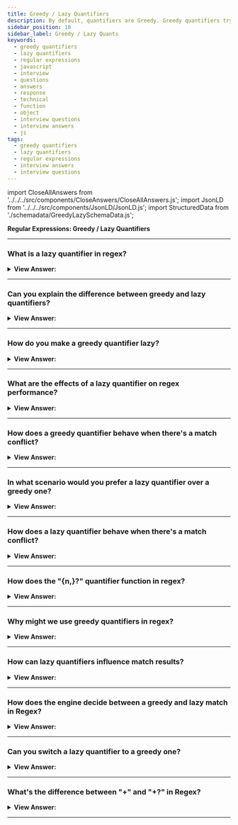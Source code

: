 ```yaml
---
title: Greedy / Lazy Quantifiers
description: By default, quantifiers are Greedy. Greedy quantifiers try to match the longest text that matches given pattern. Regular Expressions Interview Questions
sidebar_position: 10
sidebar_label: Greedy / Lazy Quants
keywords:
  - greedy quantifiers
  - lazy quantifiers
  - regular expressions
  - javascript
  - interview
  - questions
  - answers
  - response
  - technical
  - function
  - object
  - interview questions
  - interview answers
  - js
tags:
  - greedy quantifiers
  - lazy quantifiers
  - regular expressions
  - interview answers
  - interview questions
---
```


import CloseAllAnswers from '../../../src/components/CloseAnswers/CloseAllAnswers.js';
import JsonLD from '../../../src/components/JsonLD/JsonLD.js';
import StructuredData from './schemadata/GreedyLazySchemaData.js';

<JsonLD data={StructuredData} />

<head>
  <title>Greedy / Lazy Quantifiers | HelloJavaScript.info</title>
</head>

**Regular Expressions: Greedy / Lazy Quantifiers**

<CloseAllAnswers />

---

### What is a lazy quantifier in regex?

<details>
  <summary><strong>View Answer:</strong></summary>
  <div>
  <div><strong>Interview Response:</strong> A lazy quantifier in regex, symbolized as '?' following a quantifier, tries to match as little text as possible. For example, '.*?' will match the shortest possible string, contrary to the greedy '.*'.
  </div><br />
  <div><strong className="codeExample">Code Example:</strong><br /><br />

  <div></div>

Here is an example of using lazy and greedy quantifiers in JavaScript:

```javascript
let str = '<div>hello</div><div>world</div>';

// greedy
let greedyResult = str.match(/<div>.*<\/div>/)[0];
console.log(greedyResult); // '<div>hello</div><div>world</div>'

// lazy
let lazyResult = str.match(/<div>.*?<\/div>/)[0];
console.log(lazyResult); // '<div>hello</div>'
```

In the greedy example, the '.&#x2217;' matches as much as it can, including the closing '&#60;/div&#62;' of the first div and the opening '&#60;div&#62;' of the second. In contrast, the lazy '.&#x2217;?' in the second example stops matching as soon as it encounters the first '&#60;/div&#62;'.

  </div>
  </div>
</details>

---

### Can you explain the difference between greedy and lazy quantifiers?

<details>
  <summary><strong>View Answer:</strong></summary>
  <div>
  <div><strong>Interview Response:</strong> Greedy quantifiers match as much as possible, while lazy quantifiers match as little as possible. They control how many instances a regular expression matches in a given input.
    </div><br />
  <div><strong>Technical Response:</strong> Quantifiers are Greedy by default. Greedy quantifiers seek the longest text that meets a particular pattern. Greedy quantifiers scan the whole string before attempting any match. If the full text does not match, delete the last character and try again until a match gets discovered. A lazy (also known as non-greedy or hesitant) quantifier always tries to repeat the sub-pattern as few times as feasible before expanding to longer matches. In general, a lazy pattern matches the smallest feasible string. To make quantifiers lazy, attach (?) to the current quantifier, for example, +?, &#123;0,5&#125;? We should emphasize that lazy quantifiers are capable of failing.<br /><br />The notion of greedy/lazy quantifiers only exists in backtracking regex engines. In non-backtracking regex engines or POSIX-compliant regex engines, quantifiers only specify the repetition's upper and lower bound without specifying how to find the match.
    </div><br />
  <div><strong className="codeExample">Code Example:</strong><br /><br />

  <div></div>

```js
// Greedy Quantifier
let regexp = /".+"/g;
let str = 'a "witch" and her "broom" is one';
console.log(str.match(regexp)); // "witch" and her "broom"

// Lazy Quantifier
let regexp = /".+?"/g;
let str = 'a "witch" and her "broom" is one';

console.log(str.match(regexp)); // "witch", "broom"
```

  </div>
  </div>
</details>

---

### How do you make a greedy quantifier lazy?

<details>
  <summary><strong>View Answer:</strong></summary>
  <div>
  <div><strong>Interview Response:</strong> You make a greedy quantifier lazy in a regular expression by appending a question mark (?) to it. For example, '*' becomes '*?', '+' becomes '+?', and '&#123;n,&#125;' becomes '&#123;n&#125;?'.
  </div><br />
  <div><strong className="codeExample">Code Example:</strong><br /><br />

  <div></div>

Sure, here is a JavaScript code example illustrating the difference between greedy and lazy quantifiers:

```javascript
let str = '1234567890';

// greedy
let greedyResult = str.match(/\d{3,}/)[0];
console.log(greedyResult); // '1234567890'

// lazy
let lazyResult = str.match(/\d{3,}?/)[0];
console.log(lazyResult); // '123'
```

In the greedy example, '\d{3,}' matches as many digit characters as possible (3 or more), so it returns the entire string. In contrast, the lazy '\d{3,}?' returns as soon as it finds the minimum number of matches (3 digits).

  </div>
  </div>
</details>

---

### What are the effects of a lazy quantifier on regex performance?

<details>
  <summary><strong>View Answer:</strong></summary>
  <div>
  <div><strong>Interview Response:</strong> Lazy quantifiers can negatively affect regex performance as they often require more backtracking, especially with complex patterns or long strings, compared to their greedy counterparts.
  </div>
  </div>
</details>

---

### How does a greedy quantifier behave when there's a match conflict?

<details>
  <summary><strong>View Answer:</strong></summary>
  <div>
  <div><strong>Interview Response:</strong> A greedy quantifier tries to match as much as possible. In case of a match conflict, it takes the longest possible match, potentially overriding smaller, valid matches.
  </div><br />
  <div><strong>Technical Response:</strong> In JavaScript Regular Expressions, quantifiers can be used to specify how many times a certain character or group of characters can appear in a match. These quantifiers can be greedy, lazy, or possessive. A greedy quantifier will attempt to match as many instances of a pattern as possible.
  </div><br />
  <div><strong className="codeExample">Code Example:</strong><br /><br />

  <div></div>

Let's look at an example where a greedy quantifier might cause a conflict.

Suppose we have the text:

```javascript
let text = "The rain in Spain";
```

And we want to match anything between "The" and "Spain". A simple and naive regex to do this might be:

```javascript
let regex = /The.*Spain/;
```

The ".*" is a greedy quantifier - it matches any character (.) any number of times (*). The problem here is that the greedy quantifier tries to match as many characters as possible, causing it to consume more of the string than you might expect. If you use this regex on our text, it will match the whole string "The rain in Spain".

That's because the greedy quantifier ".*" matches as much of the string as possible while still allowing the regex to match. It will include the " in " part because it can. This is what is meant by a "match conflict" - you wanted to match only up to the first space, but the greedy quantifier went further because it could.

You could use a lazy quantifier to resolve this. A lazy quantifier will match as few characters as possible:

```javascript
let regex = /The.*?Spain/;
```

This will match "The rain in Spain" - the shortest possible string that still matches the pattern. This is how you can resolve conflicts with a greedy quantifier: by making it lazy instead.

---

:::note
It's worth noting that regular expressions can become quite complex and sometimes counterintuitive, particularly when you start adding in more advanced features like lookaheads and lookbehinds. The key to understanding them is to remember that they always try to find a match, and the different quantifiers and modifiers change how they go about finding that match.
:::

  </div>
  </div>
</details>

---

### In what scenario would you prefer a lazy quantifier over a greedy one?

<details>
  <summary><strong>View Answer:</strong></summary>
  <div>
  <div><strong>Interview Response:</strong> You'd prefer a lazy quantifier when you want to capture the smallest match possible, such as extracting data between specific characters, without consuming the entire subsequent similar patterns.
  </div>
  </div>
</details>

---

### How does a lazy quantifier behave when there's a match conflict?

<details>
  <summary><strong>View Answer:</strong></summary>
  <div>
  <div><strong>Interview Response:</strong> In case of a match conflict, a lazy quantifier takes the shortest possible match. It stops as soon as it meets the minimum requirements, avoiding larger potential matches.
  </div><br />
  <div><strong>Technical Response:</strong> A lazy quantifier in JavaScript regex, also known as a non-greedy quantifier, tries to match as few characters as possible. When a potential match conflict occurs, a lazy quantifier can help limit the match to the smallest acceptable result.
  </div><br />
  <div><strong className="codeExample">Code Example:</strong><br /><br />

  <div></div>

Let's consider an example.

Assume we have the following text:

```javascript
let text = "<div>Content1</div><div>Content2</div>";
```

We want to extract the content within each `<div>` tag. A naive regex for this might look like:

```javascript
let regex = /<div>(.*)<\/div>/;
```

In this regex, `(.*)` is a greedy quantifier. It will match as much as possible. So, when used with the `text` string, it will match everything from the first `<div>` to the last `</div>`, giving us "Content1&#60;/div&#62;&#60;div&#62;Content2".

This is a match conflict because it captures more than we intended. The conflict arises due to the greedy nature of the `(.*)` quantifier.

We can fix this by making the quantifier lazy, i.e., making it match as few characters as possible:

```javascript
let regex = /<div>(.*?)<\/div>/;
```

Here, `(.*?)` is a lazy quantifier. It will match as few characters as possible. Now, when we use this regex with our `text`, it will match "Content1" and "Content2" separately, which is what we intended.

  </div>
  </div>
</details>

---

### How does the "&#123;n,&#125;?" quantifier function in regex?

<details>
  <summary><strong>View Answer:</strong></summary>
  <div>
  <div><strong>Interview Response:</strong> In regex, "&#123;n,&#125;?" is a lazy quantifier that matches at least 'n' occurrences of a pattern, but tries to match as few as possible, stopping at the first valid match.
  </div><br/>
  <div><strong>Technical Response:</strong> In JavaScript regular expressions, `&#123;n,&#125;?` is a quantifier that matches at least `n` occurrences of the pattern, but as few as possible. The `&#123;n,&#125;` part is a greedy quantifier that would normally match `n` or more occurrences of the pattern, trying to match as many as possible. However, by adding the `?` immediately after the `&#123;n,&#125;`, you're making it "lazy" or "non-greedy", meaning it will match as few as possible after satisfying the `n` minimum.
  </div><br />
  <div><strong className="codeExample">Code Example:</strong><br /><br />

  <div></div>

Let's take a look at an example.

Suppose we have the following string:

```javascript
let str = "1111222233334444";
```

And we want to match at least 2 occurrences of the number `1`, but as few as possible.

We can write our regular expression as:

```javascript
let regex = /1{2,}?/;
```

When used with our `str` string, it will match the first two `1`s, and stop, because it satisfied the minimum (2 occurrences) and is trying to match as few as possible due to the `?`.

The `{n,}?` quantifier is particularly useful in cases where you want to ensure a minimum number of matches, but don't want the regex to be too greedy and overmatch.

  </div>
  </div>
</details>

---

### Why might we use greedy quantifiers in regex?

<details>
  <summary><strong>View Answer:</strong></summary>
  <div>
  <div><strong>Interview Response:</strong> We might use greedy quantifiers in regex when we want to match as much text as possible, such as extracting the entire content between specific delimiters or capturing the longest patterns.
  </div>
  </div>
</details>

---

### How can lazy quantifiers influence match results?

<details>
  <summary><strong>View Answer:</strong></summary>
  <div>
  <div><strong>Interview Response:</strong> Lazy quantifiers influence match results by capturing the smallest possible match. This can yield different results compared to greedy quantifiers, especially with multiple potential matches.
  </div>
  </div>
</details>

---

### How does the engine decide between a greedy and lazy match in Regex?

<details>
  <summary><strong>View Answer:</strong></summary>
  <div>
  <div><strong>Interview Response:</strong> The engine doesn't decide between a greedy and lazy match; it's determined by the pattern. Greedy quantifiers (like *, +, &#123;&#125;) match as much as possible while adding "?" (like*?, +?, &#123;&#125;?) makes them lazy.
  </div>
  </div>
</details>

---

### Can you switch a lazy quantifier to a greedy one?

<details>
  <summary><strong>View Answer:</strong></summary>
  <div>
  <div><strong>Interview Response:</strong> Yes, you can switch a lazy quantifier to a greedy one in regex by removing the trailing question mark (?). For instance, '*?' (lazy) becomes '*' (greedy), '+?' becomes '+', and '&#123;n,&#125;?' becomes '&#123;n,&#125;'.
  </div>
  </div>
</details>

---

### What's the difference between "+" and "+?" in Regex?

<details>
  <summary><strong>View Answer:</strong></summary>
  <div>
  <div><strong>Interview Response:</strong> In regex, "+" is a greedy quantifier that matches 1 or more occurrences of the preceding element. "+?" is its lazy version, matching the fewest occurrences necessary to allow the overall match.
  </div>
  </div>
</details>

---
